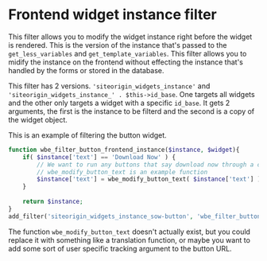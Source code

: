 # Frontend widget instance filter

This filter allows you to modify the widget instance right before the widget is rendered. This is the version of the instance that's passed to the `get_less_variables` and `get_template_variables`. This filter allows you to midify the instance on the frontend without effecting the instance that's handled by the forms or stored in the database.

This filter has 2 versions. `'siteorigin_widgets_instance'` and `'siteorigin_widgets_instance_' . $this->id_base`. One targets all widgets and the other only targets a widget with a specific `id_base`. It gets 2 arguments, the first is the instance to be filterd and the second is a copy of the widget object.

This is an example of filtering the button widget.

```php
function wbe_filter_button_frontend_instance($instance, $widget){
	if( $instance['text'] == 'Download Now' ) {
		// We want to run any buttons that say download now through a custom function
		// wbe_modify_button_text is an example function
		$instance['text'] = wbe_modify_button_text( $instance['text'] );
	}
	
	return $instance;
}
add_filter('siteorigin_widgets_instance_sow-button', 'wbe_filter_button_frontend_instance', 10, 2);
```

The function `wbe_modify_button_text` doesn't actually exist, but you could replace it with something like a translation function, or maybe you want to add some sort of user specific tracking argument to the button URL.